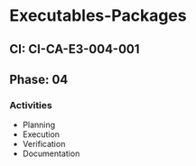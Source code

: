 # Executables-Packages

## CI: CI-CA-E3-004-001
## Phase: 04

### Activities
- Planning
- Execution
- Verification
- Documentation
